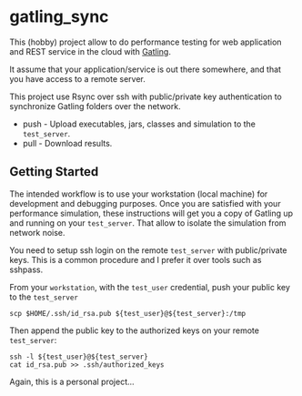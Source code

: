 # gatling_sync

This (hobby) project allow to do performance testing for web application and REST service in the cloud with [Gatling](https://gatling.io/).

It assume that your application/service is out there somewhere, and that you have access to a remote server.

This project use Rsync over ssh with public/private key authentication to synchronize Gatling folders over the network.

* push - Upload executables, jars, classes and simulation to the `test_server`.
* pull - Download results.


## Getting Started

The intended workflow is to use your workstation (local machine) for development and debugging purposes. 
Once you are satisfied with your performance simulation, these instructions will get you a copy of Gatling up and running on your `test_server`. 
That allow to isolate the simulation from network noise.

You need to setup ssh login on the remote `test_server` with public/private keys. 
This is a common procedure and I prefer it over tools such as sshpass.

From your `workstation`, with the `test_user` credential, push your public key to the `test_server` 
~~~~
scp $HOME/.ssh/id_rsa.pub ${test_user}@${test_server}:/tmp
~~~~

Then append the public key to the authorized keys on your remote `test_server`:
```
ssh -l ${test_user}@${test_server}
cat id_rsa.pub >> .ssh/authorized_keys
```

Again, this is a personal project...

